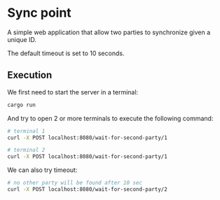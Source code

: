 # Sync point

A simple web application that allow two parties to synchronize given a unique ID.

The default timeout is set to 10 seconds.

## Execution

We first need to start the server in a terminal:

```bash
cargo run
```

And try to open 2 or more terminals to execute the following command:

```bash
# terminal 1
curl -X POST localhost:8080/wait-for-second-party/1

# terminal 2
curl -X POST localhost:8080/wait-for-second-party/1
```

We can also try timeout:
```bash
# no other party will be found after 10 sec
curl -X POST localhost:8080/wait-for-second-party/2
```
